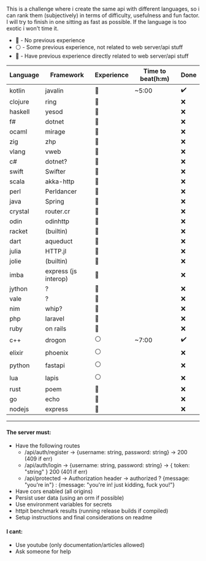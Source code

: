 This is a challenge where i create the same api with different languages, so i can rank them (subjectively) in terms of difficulty, usefulness and fun factor. I will try to finish in one sitting as fast as possible. If the language is too exotic i won't time it.  

- :red_circle: - No previous experience
- :white_circle: - Some previous experience, not related to web server/api stuff
- :large_blue_circle: - Have previous experience directly related to web server/api stuff

| Language | Framework | Experience | Time to beat(h:m) | Done |
| -------- | ------- | ----- | ----------- | -- |
| kotlin  | javalin | :red_circle: | ~5:00 | ✔️ |
| clojure  | ring | :red_circle: | | :x: | 
| haskell  | yesod |	:red_circle: | | :x: |
| f#  |  dotnet |:red_circle: | | :x: |
| ocaml  | mirage | :red_circle: | | :x: |
| zig  | zhp | :red_circle: | | :x: |
| vlang  | vweb | :red_circle: | | :x: |
| c#  | dotnet? | :red_circle: | | :x: |
| swift | Swifter | :red_circle: | | :x: |
| scala | akka-http | :red_circle: | | :x: |
| perl | Perldancer | :red_circle: | | :x: |
| java  | Spring | :red_circle: | | :x: |
| crystal  | router.cr | :red_circle: | | :x: |
| odin  | odinhttp | :red_circle: | | :x: |
| racket  | (builtin) | :red_circle: | | :x: |
| dart  | aqueduct | :red_circle: | | :x: |
| julia  | HTTP.jl | :red_circle: | | :x: |
| jolie  | (builtin) | :red_circle: | | :x: |
| imba  | express (js interop) | :red_circle: | | :x: |
| jython  | ? | :red_circle: | | :x: |
| vale  | ? | :red_circle: | | :x: |
| nim  | whip? | :red_circle: | | :x: |
| php  | laravel | :red_circle: | | :x: |
| ruby  | on rails |:red_circle: | | :x: |
| c++ | drogon | :white_circle: | ~7:00 | ✔️ | 
| elixir  | phoenix | :white_circle: | | :x: |
| python  | fastapi |:white_circle: | | :x: |
| lua  | lapis |:white_circle: | | :x: |
| rust  | poem | :large_blue_circle: | | :x: |
| go  | echo |:large_blue_circle: | | :x: |
| nodejs  | express |:large_blue_circle: | | :x: |

-----
#### The server must:
- Have the following routes  
	- /api/auth/register -> {username: string, password: string} -> 200 (409 if err)
	- /api/auth/login -> {username: string, password: string} -> { token: "string" } 200 (401 if err)
	- /api/protected -> Authorization header -> authorized ? {message: "you're in"} : {message: "you're in! just kidding, fuck you!"}
- Have cors enabled (all origins)
- Persist user data (using an orm if possible)
- Use environment variables for secrets
- httpit benchmark results (running release builds if compiled)
- Setup instructions and final considerations on readme

#### I cant:
- Use youtube (only documentation/articles allowed)
- Ask someone for help
